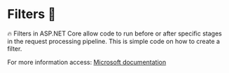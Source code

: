 # Filters 🥰


:fire: Filters in ASP.NET Core allow code to run before or after specific stages in the request processing pipeline.
This is simple code on how to create a filter.

For more information access: [Microsoft documentation](https://learn.microsoft.com/en-us/aspnet/core/mvc/controllers/filters?view=aspnetcore-7.0)

